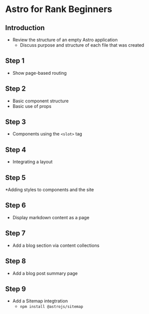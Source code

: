 # Astro for Rank Beginners

## Introduction

* Review the structure of an empty Astro application
  * Discuss purpose and structure of each file that was created

## Step 1

* Show page-based routing

## Step 2

* Basic component structure
* Basic use of props

## Step 3

* Components using the `<slot>` tag

## Step 4

* Integrating a layout

## Step 5

*Adding styles to components and the site

## Step 6

* Display markdown content as a page

## Step 7

* Add a blog section via content collections

## Step 8

*  Add a blog post summary page

## Step 9

* Add a Sitemap integtration
  * `npm install @astrojs/sitemap`